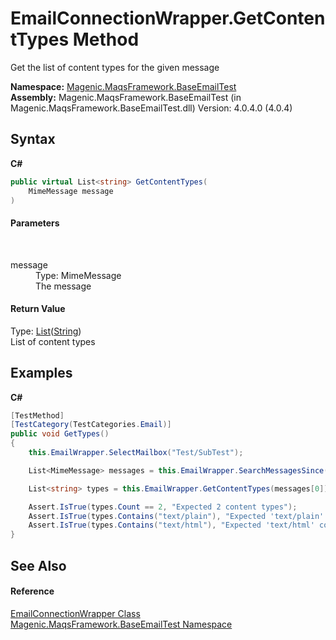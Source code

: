 # EmailConnectionWrapper.GetContentTypes Method 
 

Get the list of content types for the given message

**Namespace:**&nbsp;<a href="#/MAQS_4/Email_AUTOGENERATED/Magenic-MaqsFramework-BaseEmailTest_Namespace">Magenic.MaqsFramework.BaseEmailTest</a><br />**Assembly:**&nbsp;Magenic.MaqsFramework.BaseEmailTest (in Magenic.MaqsFramework.BaseEmailTest.dll) Version: 4.0.4.0 (4.0.4)

## Syntax

**C#**<br />
``` C#
public virtual List<string> GetContentTypes(
	MimeMessage message
)
```


#### Parameters
&nbsp;<dl><dt>message</dt><dd>Type: MimeMessage<br />The message</dd></dl>

#### Return Value
Type: <a href="http://msdn2.microsoft.com/en-us/library/6sh2ey19" target="_blank">List</a>(<a href="http://msdn2.microsoft.com/en-us/library/s1wwdcbf" target="_blank">String</a>)<br />List of content types

## Examples

**C#**<br />
``` C#
[TestMethod]
[TestCategory(TestCategories.Email)]
public void GetTypes()
{
    this.EmailWrapper.SelectMailbox("Test/SubTest");

    List<MimeMessage> messages = this.EmailWrapper.SearchMessagesSince(new DateTime(2016, 3, 11), false);

    List<string> types = this.EmailWrapper.GetContentTypes(messages[0]);

    Assert.IsTrue(types.Count == 2, "Expected 2 content types");
    Assert.IsTrue(types.Contains("text/plain"), "Expected 'text/plain' content types");
    Assert.IsTrue(types.Contains("text/html"), "Expected 'text/html' content types");
}
```


## See Also


#### Reference
<a href="#/MAQS_4/Email_AUTOGENERATED/EmailConnectionWrapper_Class">EmailConnectionWrapper Class</a><br /><a href="#/MAQS_4/Email_AUTOGENERATED/Magenic-MaqsFramework-BaseEmailTest_Namespace">Magenic.MaqsFramework.BaseEmailTest Namespace</a><br />